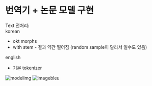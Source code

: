 # 번역기 + 논문 모델 구현

Text 전처리:  
korean
- okt morphs
- with stem -  결과 약간 떨어짐 (random sample이 달라서 일수도 있음)

english

- 기본 tokenizer

![modelimg](https://github.com/sohneunsoo/translator_model/assets/121411251/c5041d10-b3d6-4fe6-802d-6714cf3d23ba)
![imagebleu](https://github.com/sohneunsoo/translator_model/assets/121411251/4898f797-a942-4a0a-9ee3-f1de9392183a)
